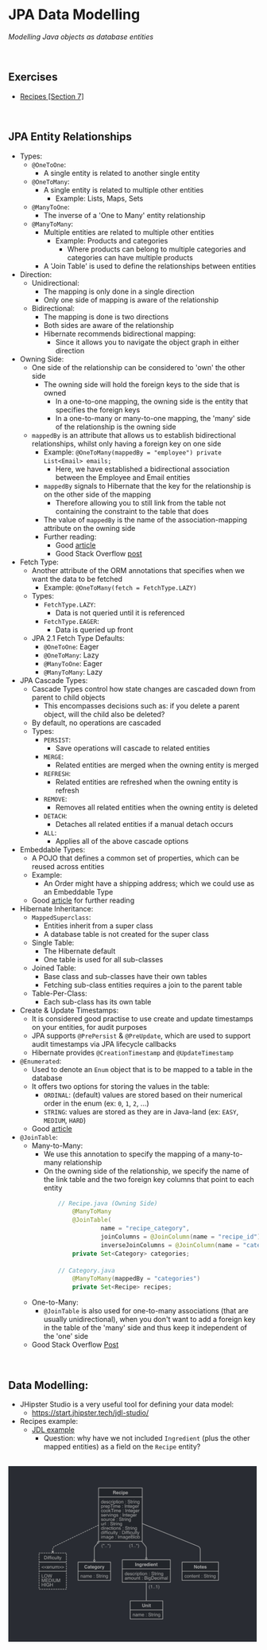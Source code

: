 # JPA Data Modelling
*Modelling Java objects as database entities*

<br>

## Exercises
* [Recipes [Section 7]](../07-spring-mvc-web-dev/exercises/recipes)

<br>

## JPA Entity Relationships
* Types:
    * `@OneToOne`:
        * A single entity is related to another single entity
    * `@OneToMany`:
        * A single entity is related to multiple other entities
            * Example: Lists, Maps, Sets
    * `@ManyToOne`:
        * The inverse of a 'One to Many' entity relationship
    * `@ManyToMany`:
        * Multiple entities are related to multiple other entities
            * Example: Products and categories
                * Where products can belong to multiple categories and categories can have multiple products
        * A 'Join Table' is used to define the relationships between entities
* Direction:
    * Unidirectional:
        * The mapping is only done in a single direction
        * Only one side of mapping is aware of the relationship
    * Bidirectional:
        * The mapping is done is two directions
        * Both sides are aware of the relationship
        * Hibernate recommends bidirectional mapping:
            * Since it allows you to navigate the object graph in either direction
* Owning Side:
    * One side of the relationship can be considered to 'own' the other side
        * The owning side will hold the foreign keys to the side that is owned
            * In a one-to-one mapping, the owning side is the entity that specifies the foreign keys
            * In a one-to-many or many-to-one mapping, the 'many' side of the relationship is the owning side
    * `mappedBy` is an attribute that allows us to establish bidirectional relationships, whilst only having a foreign key on one side
        * Example: `@OneToMany(mappedBy = "employee") private List<Email> emails;`
            * Here, we have established a bidirectional association between the Employee and Email entities
        * `mappedBy` signals to Hibernate that the key for the relationship is on the other side of the mapping
            * Therefore allowing you to still link from the table not containing the constraint to the table that does
        * The value of `mappedBy` is the name of the association-mapping attribute on the owning side
        * Further reading:
            * Good [article](https://www.baeldung.com/jpa-joincolumn-vs-mappedby)
            * Good Stack Overflow [post](https://stackoverflow.com/questions/9108224/can-someone-explain-mappedby-in-jpa-and-hibernate)
* Fetch Type:
    * Another attribute of the ORM annotations that specifies when we want the data to be fetched
        * Example: `@OneToMany(fetch = FetchType.LAZY)`
    * Types:
        * `FetchType.LAZY`:
            * Data is not queried until it is referenced
        * `FetchType.EAGER`:
            * Data is queried up front
    * JPA 2.1 Fetch Type Defaults:
        * `@OneToOne`: Eager
        * `@OneToMany`: Lazy
        * `@ManyToOne`: Eager
        * `@ManyToMany`: Lazy
* JPA Cascade Types:
    * Cascade Types control how state changes are cascaded down from parent to child objects
        * This encompasses decisions such as: if you delete a parent object, will the child also be deleted?
    * By default, no operations are cascaded
    * Types:
        * `PERSIST`:
            * Save operations will cascade to related entities
        * `MERGE`:
            * Related entities are merged when the owning entity is merged
        * `REFRESH`:
            * Related entities are refreshed when the owning entity is refresh
        * `REMOVE`:
            * Removes all related entities when the owning entity is deleted
        * `DETACH`:
            * Detaches all related entities if a manual detach occurs
        * `ALL`:
            * Applies all of the above cascade options
* Embeddable Types:
    * A POJO that defines a common set of properties, which can be reused across entities
    * Example:
        * An Order might have a shipping address; which we could use as an Embeddable Type
    * Good [article](https://www.baeldung.com/jpa-embedded-embeddable) for further reading
* Hibernate Inheritance:
    * `MappedSuperclass`:
        * Entities inherit from a super class
        * A database table is not created for the super class
    * Single Table:
        * The Hibernate default
        * One table is used for all sub-classes
    * Joined Table:
        * Base class and sub-classes have their own tables
        * Fetching sub-class entities requires a join to the parent table
    * Table-Per-Class:
        * Each sub-class has its own table
* Create & Update Timestamps:
    * It is considered good practise to use create and update timestamps on your entities, for audit purposes
    * JPA supports `@PrePersist` & `@PreUpdate`, which are used to support audit timestamps via JPA lifecycle callbacks
    * Hibernate provides `@CreationTimestamp` and `@UpdateTimestamp`
* `@Enumerated`:
    * Used to denote an `Enum` object that is to be mapped to a table in the database
    * It offers two options for storing the values in the table:
        * `ORDINAL`: (default) values are stored based on their numerical order in the enum (ex: `0`, `1`, `2`, ...)
        * `STRING`: values are stored as they are in Java-land (ex: `EASY`, `MEDIUM`, `HARD`)
    * Good [article](https://www.baeldung.com/jpa-persisting-enums-in-jpa)
* `@JoinTable`:
    * Many-to-Many:
        * We use this annotation to specify the mapping of a many-to-many relationship
        * On the owning side of the relationship, we specify the name of the link table and the two foreign key columns that point to each entity
            ```java
                // Recipe.java (Owning Side)
                    @ManyToMany
                    @JoinTable(
                            name = "recipe_category",
                            joinColumns = @JoinColumn(name = "recipe_id"),
                            inverseJoinColumns = @JoinColumn(name = "category_id"))
                    private Set<Category> categories;

                // Category.java
                    @ManyToMany(mappedBy = "categories")
                    private Set<Recipe> recipes;
            ```
    * One-to-Many:
        * `@JoinTable` is also used for one-to-many associations (that are usually unidirectional), when you don't want to add a foreign key in the table of the 'many' side and thus keep it independent of the 'one' side
    * Good Stack Overflow [Post](https://stackoverflow.com/questions/5478328/in-which-case-do-you-use-the-jpa-jointable-annotation)

<br>

## Data Modelling:
* JHipster Studio is a very useful tool for defining your data model:
    * https://start.jhipster.tech/jdl-studio/
* Recipes example:
    * [JDL example](./res/recipes-jdl-data-model.jdl)
        * Question: why have we not included `Ingredient` (plus the other mapped entities) as a field on the `Recipe` entity?

<br>

<img src="./res/recipes-jdl-data-model.png" width="500">

<br>
<br>
